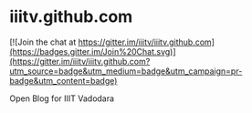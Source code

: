 iiitv.github.com
================

[![Join the chat at https://gitter.im/iiitv/iiitv.github.com](https://badges.gitter.im/Join%20Chat.svg)](https://gitter.im/iiitv/iiitv.github.com?utm_source=badge&utm_medium=badge&utm_campaign=pr-badge&utm_content=badge)

Open Blog for IIIT Vadodara
